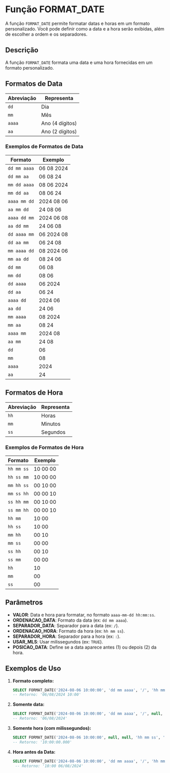 # Função FORMAT_DATE

A função `FORMAT_DATE` permite formatar datas e horas em um formato personalizado. Você pode definir como a data e a hora serão exibidas, além de escolher a ordem e os separadores.

## Descrição

A função `FORMAT_DATE` formata uma data e uma hora fornecidas em um formato personalizado.

## Formatos de Data

| Abreviação | Representa               |
|------------|--------------------------|
| `dd`       | Dia                      |
| `mm`       | Mês                      |
| `aaaa`     | Ano (4 dígitos)          |
| `aa`       | Ano (2 dígitos)          |

### Exemplos de Formatos de Data

| Formato        | Exemplo       |
|----------------|---------------|
| `dd mm aaaa`   | 06 08 2024    |
| `dd mm aa`     | 06 08 24      |
| `mm dd aaaa`   | 08 06 2024    |
| `mm dd aa`     | 08 06 24      |
| `aaaa mm dd`   | 2024 08 06    |
| `aa mm dd`     | 24 08 06      |
| `aaaa dd mm`   | 2024 06 08    |
| `aa dd mm`     | 24 06 08      |
| `dd aaaa mm`   | 06 2024 08    |
| `dd aa mm`     | 06 24 08      |
| `mm aaaa dd`   | 08 2024 06    |
| `mm aa dd`     | 08 24 06      |
| `dd mm`        | 06 08         |
| `mm dd`        | 08 06         |
| `dd aaaa`      | 06 2024       |
| `dd aa`        | 06 24         |
| `aaaa dd`      | 2024 06       |
| `aa dd`        | 24 06         |
| `mm aaaa`      | 08 2024       |
| `mm aa`        | 08 24         |
| `aaaa mm`      | 2024 08       |
| `aa mm`        | 24 08         |
| `dd`           | 06            |
| `mm`           | 08            |
| `aaaa`         | 2024          |
| `aa`           | 24            |

## Formatos de Hora

| Abreviação | Representa               |
|------------|--------------------------|
| `hh`       | Horas                    |
| `mm`       | Minutos                  |
| `ss`       | Segundos                 |

### Exemplos de Formatos de Hora

| Formato        | Exemplo       |
|----------------|---------------|
| `hh mm ss`     | 10 00 00      |
| `hh ss mm`     | 10 00 00      |
| `mm hh ss`     | 00 10 00      |
| `mm ss hh`     | 00 00 10      |
| `ss hh mm`     | 00 10 00      |
| `ss mm hh`     | 00 00 10      |
| `hh mm`        | 10 00         |
| `hh ss`        | 10 00         |
| `mm hh`        | 00 10         |
| `mm ss`        | 00 00         |
| `ss hh`        | 00 10         |
| `ss mm`        | 00 00         |
| `hh`           | 10            |
| `mm`           | 00            |
| `ss`           | 00            |

## Parâmetros

- **VALOR**: Data e hora para formatar, no formato `aaaa-mm-dd hh:mm:ss`.
- **ORDENACAO_DATA**: Formato da data (ex: `dd mm aaaa`).
- **SEPARADOR_DATA**: Separador para a data (ex: `/`).
- **ORDENACAO_HORA**: Formato da hora (ex: `hh mm ss`).
- **SEPARADOR_HORA**: Separador para a hora (ex: `:`).
- **USAR_MLS**: Usar milissegundos (ex: `TRUE`).
- **POSICAO_DATA**: Define se a data aparece antes (1) ou depois (2) da hora.

## Exemplos de Uso

1. **Formato completo:**

   ```sql
   SELECT FORMAT_DATE('2024-08-06 10:00:00', 'dd mm aaaa', '/', 'hh mm', ':', FALSE, 1) FROM sua_tabela;
   -- Retorno: '06/08/2024 10:00'
   
2. **Somente data:**

   ```sql
   SELECT FORMAT_DATE('2024-08-06 10:00:00', 'dd mm aaaa', '/', null, null, FALSE, 1) FROM sua_tabela;
   -- Retorno: '06/08/2024'

3. **Somente hora (com milissegundos):**

   ```sql
   SELECT FORMAT_DATE('2024-08-06 10:00:00', null, null, 'hh mm ss', ':', TRUE, 1) FROM sua_tabela;
   -- Retorno: '10:00:00.000'

4. **Hora antes da Data:**

   ```sql
   SELECT FORMAT_DATE('2024-08-06 10:00:00', 'dd mm aaaa', '/', 'hh mm', ':', FALSE 2) FROM sua_tabela;
    -- Retorno: '10:00 06/08/2024'
